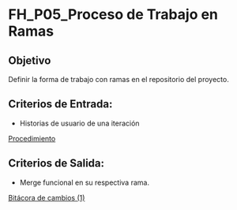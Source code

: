 # FH_P05_Proceso de Trabajo en Ramas

## **Objetivo**

Definir la forma de trabajo con ramas en el repositorio del proyecto.

## Criterios de Entrada:

- Historias de usuario de una iteración

[Procedimiento](FH_P05_Proceso%20de%20Trabajo%20en%20Ramas%20dd341070b70c4711b00e0e2ca0c169dc/Procedimiento%20990719af7bd34dc68b7b53123bc58f7e.csv)

## Criterios de Salida:

- Merge funcional en su respectiva rama.

[Bitácora de cambios (1)](FH_P05_Proceso%20de%20Trabajo%20en%20Ramas%20dd341070b70c4711b00e0e2ca0c169dc/Bita%CC%81cora%20de%20cambios%20(1)%20fbf2e23e923e4329813b2507530f726a.csv)